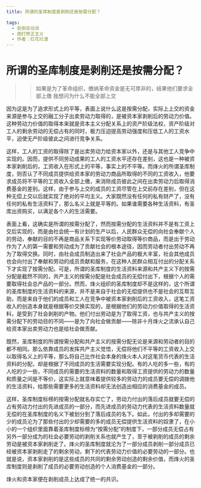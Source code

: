 ```yaml
---
title: 所谓的圣库制度是剥削还是按需分配？

tags:
  - 批倒反动派
  - 炮打修正主义
  - 作者：红花烂漫
---
```

# 所谓的圣库制度是剥削还是按需分配？

> > 如果是为了革命组织，缴纳革命资金是无可厚非的，结果他们要求全部上缴
> 我想问为什么不能全部上交

因为这是为了追求形式上的平等，表面上说什么这是按需分配，实际上上交的资金来源是参与上交的融工分子出卖劳动力取得的，是被资本家剥削后的劳动力价值。这种劳动力价值的取得本来就是资本主义分配关系上的资产阶级法权，资产阶级对工人的剩余劳动的无偿占有的同时，极力压迫提高劳动强度和压低工人的工资水平，迫使无产阶级彼此之间进行竞争关系。

这样，工人的工资的取得除了是出卖劳动力给资本家以外，还是与其他工人竞争中实现的。因而，提供不同劳动成果的工人的工资水平还存在差别，这也是一种被资本家剥削后的，工资收入在形式上的平等，事实上的不平等。而烽火的所谓圣库制度，则否认了不同成员提供给资本家的劳动力商品所取得的不同的工资收入，他要求成员将不平等的工资收入全部上缴，来消除成员彼此之间在出卖劳动力后取得消费基金的差别。这样，由于参与上交的成员的工资尽管在上交前存在差别，但在这种无偿上交以后就实现了绝对的平均主义。大家既然没有任何的私有财产了，没有任何的私有生活资料了，那么名义上就是平等的。如果谁需要各种生活资料，有圣库出资购买，以满足各个人的生活需要。

表面上看，这确实是所谓的按需分配了，然而按需分配的生活资料并不是有工资上交后实现的，而是由社会统一有计划的生产以后，人民群众无偿的向社会奉献个人的劳动，奉献的目的不再是商品关系下实现等价劳动取得等价商品，而是出于劳动作为了人的第一需要和劳动成为了贡献社会的根本途径，因而劳动者付出劳动不再为了取得交换。同时，由社会成员制造出来了社会产品的极大丰富，社会其他成员也会向付出了奉献和劳动的成员贡献和服务，在这种人民群众相互付出的分配关系下才实现了按需分配。可是，所谓的圣库制度的生活资料来源和共产主义下的按需分配是截然不同的，共产主义的按需分配是社会成员的无偿付出下，根据个人的需要取得社会总产品的一部分。然而，烽火组织的圣库制度却不是这样的，这个所谓的圣库制度的生活资料的来源，并不是来自于社会的无偿提供也不是社会的互帮互助，而是来自于他们的成员和工人在竞争中被资本家剥削后的工资收入，这笔工资收入的创造本身就是根据等价交换实现的，是根据他们的劳动力价值取得的生活资料，是受到了社会剥削的产物。他们付出劳动是为了取得工资，也与共产主义的按需分配下的劳动目的不同——是为了向社会做贡献——除非十月烽火之流承认自己给资本家出卖劳动力也是给社会做贡献。

既然，圣库制度的所谓按需分配和共产主义的按需分配无论是来源和劳动者的目的都不相同。那么依靠成员的发挥共产主义觉悟，无偿将他们不平等的工资收入上交以取得名义上的平等，那么将自己比作社会本身的烽火本人对这笔货币代表的生活资料的分配，却是根据了不同成员的生活需要实现分配。有的人吃的多一些，有的人吃的少一些，不同成员的需要的生活资料的数量和取得工资提供的劳动力的数量和质量之间是不等价，这实际上就意味着提供较多的劳动力的成员要无偿的调拨他的生活资料，给那些需要更多的生活资料却无法创造出相应的消费基金的成员。

这样，圣库制度标榜的按需分配就名存实亡了，劳动力付出的落后成员就要无偿的占有劳动力付出的先进成员的一部分，而先进成员的劳动力代表的生活资料数量就无偿的在圣库制度的名义下被划分到了落后成员的名下。如此，付出的多却需要的少的成员沦为了那些付出的少却需要的多的成员无偿提供生活资料的奴隶了，在小小的一个组织里面靠着圣库制度标榜为“按需分配”的制度下，一部分成员无偿占有另外一部分成为的社会必要劳动的剥削关系也就产生了，至于被剥削的成员的剩余劳动是被资本家剥削走了。烽火的圣库制度就沦为了一部分成员剥削一部分成员已经被资本家剥削走了的剩余劳动，剩下的代表劳动力价值的必要劳动的一部分。也就是说，资本家剥削的是这些成员的共同的剩余劳动创造的剩余价值，而烽火的圣库制度则是剥削了成员的必要劳动创造的个人消费基金的一部分。

烽火和资本家便在剥削成员上达成了统一的共识。

